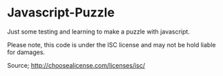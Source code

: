 # Javascript-Puzzle
Just some testing and learning to make a puzzle with javascript.

Please note, this code is under the ISC license and may not be hold liable for damages.

Source; http://choosealicense.com/licenses/isc/
